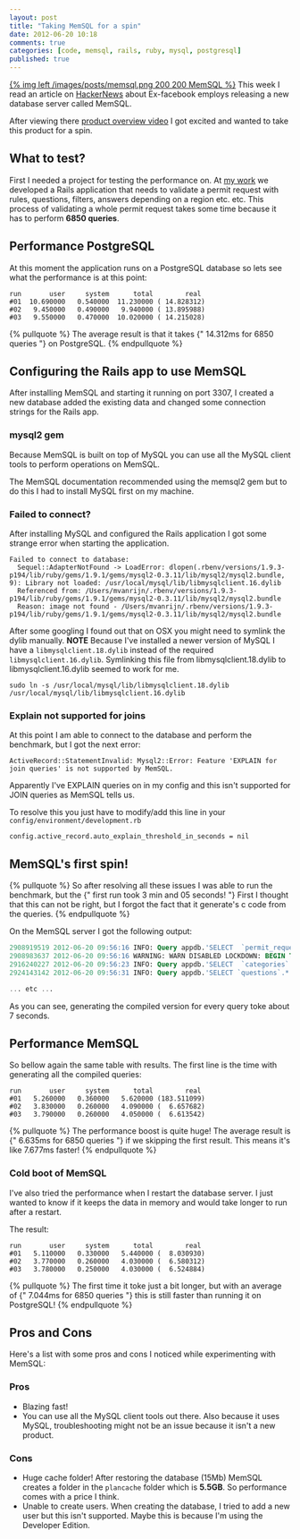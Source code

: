 ```yaml
---
layout: post
title: "Taking MemSQL for a spin"
date: 2012-06-20 10:18
comments: true
categories: [code, memsql, rails, ruby, mysql, postgresql]
published: true
---
```


[{% img left /images/posts/memsql.png 200 200 MemSQL %}](/blog/2012/06/20/taking-memsql-for-a-spin/) This week I read an article on [HackerNews](http://news.ycombinator.com/item?id=4126007) about Ex-facebook employs releasing a new database server called MemSQL.

After viewing there [product overview video](http://developers.memsql.com/) I got excited and wanted to take this product for a spin.

<!-- more -->

## What to test?

First I needed a project for testing the performance on. At [my work](http://www.auxilium.nl) we developed a Rails application that needs to validate a permit request with rules, questions, filters, answers depending on a region etc. etc. This process of validating a whole permit request takes some time because it has to perform **6850 queries**.

## Performance PostgreSQL

At this moment the application runs on a PostgreSQL database so lets see what the performance is at this point:

```
run       user     system      total        real
#01  10.690000   0.540000  11.230000 ( 14.828312)
#02   9.450000   0.490000   9.940000 ( 13.895988)
#03   9.550000   0.470000  10.020000 ( 14.215028)
```

{% pullquote %}
The average result is that it takes {" 14.312ms for 6850 queries "} on PostgreSQL.
{% endpullquote %}

## Configuring the Rails app to use MemSQL

After installing MemSQL and starting it running on port 3307, I created a new database added the existing data and changed some connection strings for the Rails app.

### mysql2 gem

Because MemSQL is built on top of MySQL you can use all the MySQL client tools to perform operations on MemSQL.

The MemSQL documentation recommended using the memsql2 gem but to do this I had to install MySQL first on my machine.

### Failed to connect?

After installing MySQL and configured the Rails application I got some strange error when starting the application.

```
Failed to connect to database:
  Sequel::AdapterNotFound -> LoadError: dlopen(.rbenv/versions/1.9.3-p194/lib/ruby/gems/1.9.1/gems/mysql2-0.3.11/lib/mysql2/mysql2.bundle, 9): Library not loaded: /usr/local/mysql/lib/libmysqlclient.16.dylib
  Referenced from: /Users/mvanrijn/.rbenv/versions/1.9.3-p194/lib/ruby/gems/1.9.1/gems/mysql2-0.3.11/lib/mysql2/mysql2.bundle
  Reason: image not found - /Users/mvanrijn/.rbenv/versions/1.9.3-p194/lib/ruby/gems/1.9.1/gems/mysql2-0.3.11/lib/mysql2/mysql2.bundle
```

After some googling I found out that on OSX you might need to symlink the dylib manually. **NOTE** Because I've installed a newer version of MySQL I have a `libmysqlclient.18.dylib` instead of the required `libmysqlclient.16.dylib`. Symlinking this file from libmysqlclient.18.dylib to libmysqlclient.16.dylib seemed to work for me.

```
sudo ln -s /usr/local/mysql/lib/libmysqlclient.18.dylib /usr/local/mysql/lib/libmysqlclient.16.dylib
```

### Explain not supported for joins

At this point I am able to connect to the database and perform the benchmark, but I got the next error:

```
ActiveRecord::StatementInvalid: Mysql2::Error: Feature 'EXPLAIN for join queries' is not supported by MemSQL.
```

Apparently I've EXPLAIN queries on in my config and this isn't supported for JOIN queries as MemSQL tells us.

To resolve this you just have to modify/add this line in your `config/environment/development.rb`

```
config.active_record.auto_explain_threshold_in_seconds = nil
```

## MemSQL's first spin!

{% pullquote %}
So after resolving all these issues I was able to run the benchmark, but the {" first run took 3 min and 05 seconds! "} First I thought that this can not be right, but I forgot the fact that it generate's c code from the queries.
{% endpullquote %}

On the MemSQL server I got the following output:

```sql
2908919519 2012-06-20 09:56:16 INFO: Query appdb.'SELECT  `permit_requests`.* FROM `permit_requests`  WHERE `permit_requests`.`id` = @ LIMIT @' compiled in 7306 milliseconds
2908983637 2012-06-20 09:56:16 WARNING: WARN DISABLED LOCKDOWN: BEGIN TRANSACTION
2916240227 2012-06-20 09:56:23 INFO: Query appdb.'SELECT  `categories`.* FROM `categories`  WHERE `categories`.`id` = @ ORDER BY name LIMIT @' compiled in 7203 milliseconds
2924143142 2012-06-20 09:56:31 INFO: Query appdb.'SELECT `questions`.* FROM `questions`  WHERE `questions`.`category_id` = @ ORDER BY position' compiled in 7722 milliseconds

... etc ...
```

As you can see, generating the compiled version for every query toke about 7 seconds.

## Performance MemSQL

So bellow again the same table with results. The first line is the time with generating all the compiled queries:

```
run       user     system      total        real
#01   5.260000   0.360000   5.620000 (183.511099)
#02   3.830000   0.260000   4.090000 (  6.657682)
#03   3.790000   0.260000   4.050000 (  6.613542)
```

{% pullquote %}
The performance boost is quite huge! The average result is {" 6.635ms for 6850 queries "} if we skipping the first result. This means it's like 7.677ms faster!
{% endpullquote %}

### Cold boot of MemSQL

I've also tried the performance when I restart the database server. I just wanted to know if it keeps the data in memory and would take longer to run after a restart.

The result:

```
run       user     system      total        real
#01   5.110000   0.330000   5.440000 (  8.030930)
#02   3.770000   0.260000   4.030000 (  6.580312)
#03   3.780000   0.250000   4.030000 (  6.524884)
```

{% pullquote %}
The first time it toke just a bit longer, but with an average of {" 7.044ms for 6850 queries "} this is still faster than running it on PostgreSQL!
{% endpullquote %}

## Pros and Cons

Here's a list with some pros and cons I noticed while experimenting with MemSQL:

### Pros

- Blazing fast!
- You can use all the MySQL client tools out there. Also because it uses MySQL, troubleshooting might not be an issue because it isn't a new product.

### Cons

- Huge cache folder! After restoring the database (15Mb) MemSQL creates a folder in the `plancache` folder which is **5.5GB**. So performance comes with a price I think.
- Unable to create users. When creating the database, I tried to add a new user but this isn't supported. Maybe this is because I'm using the Developer Edition.

